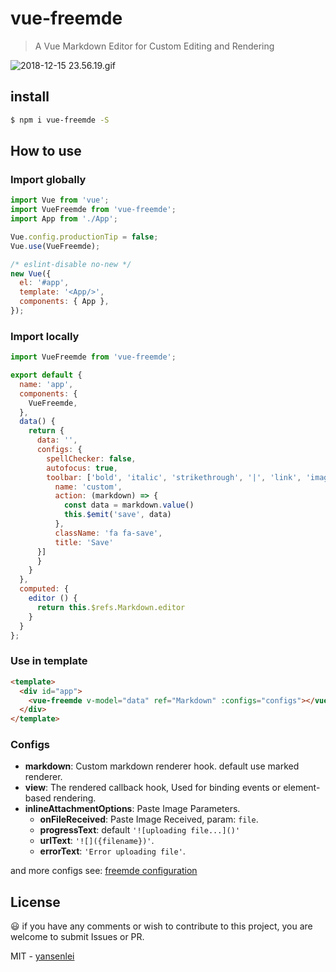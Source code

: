 # vue-freemde

> A Vue Markdown Editor for Custom Editing and Rendering

![2018-12-15 23.56.19.gif](https://i.loli.net/2018/12/15/5c1524a6ee897.gif)

## install
```bash
$ npm i vue-freemde -S
```

## How to use

### Import globally

```javascript
import Vue from 'vue';
import VueFreemde from 'vue-freemde';
import App from './App';

Vue.config.productionTip = false;
Vue.use(VueFreemde);

/* eslint-disable no-new */
new Vue({
  el: '#app',
  template: '<App/>',
  components: { App },
});
```

### Import locally

```javascript
import VueFreemde from 'vue-freemde';

export default {
  name: 'app',
  components: {
    VueFreemde,
  },
  data() {
    return {
      data: '',
      configs: {
        spellChecker: false,
        autofocus: true,
        toolbar: ['bold', 'italic', 'strikethrough', '|', 'link', 'image', {
          name: 'custom',
          action: (markdown) => {
            const data = markdown.value()
            this.$emit('save', data)
          },
          className: 'fa fa-save',
          title: 'Save'
      }]
      }
    }
  },
  computed: {
    editor () {
      return this.$refs.Markdown.editor
    }
  }
};
```

### Use in template

```html
<template>
  <div id="app">
    <vue-freemde v-model="data" ref="Markdown" :configs="configs"></vue-freemde>
  </div>
</template>
```

### Configs

- **markdown**: Custom markdown renderer hook. default use marked renderer.
- **view**: The rendered callback hook, Used for binding events or element-based rendering.
- **inlineAttachmentOptions**: Paste Image Parameters.
  - **onFileReceived**: Paste Image Received, param: `file`.
  - **progressText**: default `'![uploading file...]()'`
  - **urlText**: `'![]({filename})'`.
  - **errorText**: `'Error uploading file'`.

and more configs see: [freemde configuration](https://github.com/yansenlei/free-markdown-editor#configuration)

## License

:smiley: if you have any comments or wish to contribute to this project, you are welcome to submit Issues or PR.

MIT - [yansenlei](https://github.com/yansenlei)